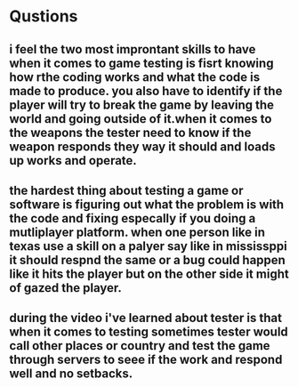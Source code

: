 # Qustions

## i feel the two most improntant skills to have when it comes to game testing is fisrt knowing how rthe coding works and what the code is made to produce. you also have to identify if the player will try to break the game by leaving the world and going outside of it.when it comes to the weapons the tester need to know if the weapon responds they way it should and loads up works and operate.

## the hardest thing about testing a game or software is figuring out what the problem is with the code and fixing especally if you doing a mutliplayer platform. when one person like in texas use a skill on a palyer say like in mississppi it should respnd the same or a bug could happen like it hits the player but on the other side it might of gazed the player.

## during the video i've learned about tester is that when it comes to testing sometimes tester would call other places or country and test the game through servers to seee if the work and respond well and no setbacks.
